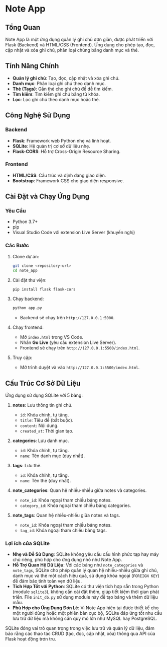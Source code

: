 # Note App

## Tổng Quan

Note App là một ứng dụng quản lý ghi chú đơn giản, được phát triển với Flask (Backend) và HTML/CSS (Frontend). Ứng dụng cho phép tạo, đọc, cập nhật và xóa ghi chú, phân loại chúng bằng danh mục và thẻ.

## Tính Năng Chính

- **Quản lý ghi chú**: Tạo, đọc, cập nhật và xóa ghi chú.
- **Danh mục**: Phân loại ghi chú theo danh mục.
- **Thẻ (Tags)**: Gắn thẻ cho ghi chú để dễ tìm kiếm.
- **Tìm kiếm**: Tìm kiếm ghi chú bằng từ khóa.
- **Lọc**: Lọc ghi chú theo danh mục hoặc thẻ.

## Công Nghệ Sử Dụng

### Backend

- **Flask**: Framework web Python nhẹ và linh hoạt.
- **SQLite**: Hệ quản trị cơ sở dữ liệu nhẹ.
- **Flask-CORS**: Hỗ trợ Cross-Origin Resource Sharing.

### Frontend

- **HTML/CSS**: Cấu trúc và định dạng giao diện.
- **Bootstrap**: Framework CSS cho giao diện responsive.

## Cài Đặt và Chạy Ứng Dụng

### Yêu Cầu

- Python 3.7+
- pip
- Visual Studio Code với extension Live Server (khuyến nghị)

### Các Bước

1. Clone dự án:

   ```bash
   git clone <repository-url>
   cd note_app
   ```

2. Cài đặt thư viện:

   ```bash
   pip install flask flask-cors
   ```

3. Chạy backend:

   ```bash
   python app.py
   ```

   - Backend sẽ chạy trên `http://127.0.0.1:5000`.

5. Chạy frontend:

   - Mở `index.html` trong VS Code.
   - Nhấn **Go Live** (yêu cầu extension Live Server).
   - Frontend sẽ chạy trên `http://127.0.0.1:5500/index.html`.

6. Truy cập:

   - Mở trình duyệt và vào `http://127.0.0.1:5500/index.html`.

## Cấu Trúc Cơ Sở Dữ Liệu

Ứng dụng sử dụng SQLite với 5 bảng:

1. **notes**: Lưu thông tin ghi chú.

   - `id`: Khóa chính, tự tăng.
   - `title`: Tiêu đề (bắt buộc).
   - `content`: Nội dung.
   - `created_at`: Thời gian tạo.

2. **categories**: Lưu danh mục.

   - `id`: Khóa chính, tự tăng.
   - `name`: Tên danh mục (duy nhất).

3. **tags**: Lưu thẻ.

   - `id`: Khóa chính, tự tăng.
   - `name`: Tên thẻ (duy nhất).

4. **note_categories**: Quan hệ nhiều-nhiều giữa notes và categories.

   - `note_id`: Khóa ngoại tham chiếu bảng notes.
   - `category_id`: Khóa ngoại tham chiếu bảng categories.

5. **note_tags**: Quan hệ nhiều-nhiều giữa notes và tags.

   - `note_id`: Khóa ngoại tham chiếu bảng notes.
   - `tag_id`: Khóa ngoại tham chiếu bảng tags.

### Lợi ích của SQLite 

- **Nhẹ và Dễ Sử Dụng**: SQLite không yêu cầu cấu hình phức tạp hay máy chủ riêng, phù hợp cho ứng dụng nhỏ như Note App. 
- **Hỗ Trợ Quan Hệ Dữ Liệu**: Với các bảng như `note_categories` và `note_tags`, SQLite cho phép quản lý quan hệ nhiều-nhiều giữa ghi chú, danh mục và thẻ một cách hiệu quả, sử dụng khóa ngoại (`FOREIGN KEY`) để đảm bảo tính toàn vẹn dữ liệu.
- **Tích Hợp Tốt với Python**: SQLite có thư viện tích hợp sẵn trong Python (module `sqlite3`), không cần cài đặt thêm, giúp tiết kiệm thời gian phát triển. File `init_db.py` sử dụng module này để tạo bảng và thêm dữ liệu mẫu.
- **Phù Hợp cho Ứng Dụng Đơn Lẻ**: Vì Note App hiện tại được thiết kế cho một người dùng hoặc một phiên bản cục bộ, SQLite đáp ứng tốt nhu cầu lưu trữ dữ liệu mà không cần quy mô lớn như MySQL hay PostgreSQL.

SQLite đóng vai trò quan trọng trong việc lưu trữ và quản lý dữ liệu, đảm bảo rằng các thao tác CRUD (tạo, đọc, cập nhật, xóa) thông qua API của Flask hoạt động trơn tru. 
